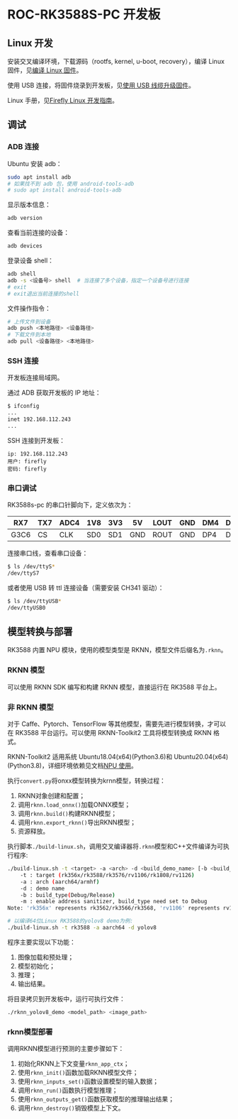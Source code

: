 # ROC-RK3588S-PC 开发板

## Linux 开发

安装交叉编译环境，下载源码（rootfs, kernel, u-boot, recovery），编译 Linux 固件，见[编译 Linux 固件](https://wiki.t-firefly.com/zh_CN/ROC-RK3588S-PC/linux_compile.html)。

使用 USB 连接，将固件烧录到开发板，见[使用 USB 线缆升级固件](https://wiki.t-firefly.com/zh_CN/ROC-RK3588S-PC/upgrade_firmware.html)。

Linux 手册，见[Firefly Linux 开发指南](https://wiki.t-firefly.com/zh_CN/Firefly-Linux-Guide/index.html)。

## 调试

### ADB 连接

Ubuntu 安装 adb：

```bash
sudo apt install adb
# 如果找不到 adb 包，使用 android-tools-adb
# sudo apt install android-tools-adb
```

显示版本信息：

```bash
adb version
```

查看当前连接的设备：

```bash
adb devices
```

登录设备 shell：

```bash
adb shell
adb -s <设备号> shell  # 当连接了多个设备，指定一个设备号进行连接
# exit
# exit退出当前连接的shell
```

文件操作指令：

```bash
# 上传文件到设备
adb push <本地路径> <设备路径>
# 下载文件到本地
adb pull <设备路径> <本地路径>
```

### SSH 连接

开发板连接局域网。

通过 ADB 获取开发板的 IP 地址：

```bash
$ ifconfig
...
inet 192.168.112.243
...
```

SSH 连接到开发板：

```
ip: 192.168.112.243
用户: firefly
密码: firefly
```

### 串口调试

RK3588s-pc 的串口针脚向下，定义依次为：

| RX7  | TX7 | ADC4 | 1V8 | 3V3 | 5V  | LOUT | GND | DM4 | DM3 |
| ---- | --- | ---- | --- | --- | --- | ---- | --- | --- | --- |
| G3C6 | CS  | CLK  | SD0 | SD1 | GND | ROUT | GND | DP4 | DP3 |

连接串口线，查看串口设备：

```bash
$ ls /dev/ttyS*
/dev/ttyS7
```

或者使用 USB 转 ttl 连接设备（需要安装 CH341 驱动）：

```bash
$ ls /dev/ttyUSB*
/dev/ttyUSB0
```

## 模型转换与部署

RK3588 内置 NPU 模块，使用的模型类型是 RKNN，模型文件后缀名为`.rknn`。

### RKNN 模型

可以使用 RKNN SDK 编写和构建 RKNN 模型，直接运行在 RK3588 平台上。

### 非 RKNN 模型

对于 Caffe、Pytorch、TensorFlow 等其他模型，需要先进行模型转换，才可以在 RK3588 平台运行。可以使用 RKNN-Toolkit2 工具将模型转换成 RKNN 格式。

RKNN-Toolkit2 适用系统 Ubuntu18.04(x64)(Python3.6)和 Ubuntu20.04(x64)(Python3.8)，详细环境依赖见文档[NPU 使用](https://wiki.t-firefly.com/zh_CN/ROC-RK3588S-PC/usage_npu.html)。

执行`convert.py`将onxx模型转换为krnn模型，转换过程：

1. RKNN对象创建和配置；
2. 调用`rknn.load_onnx()`加载ONNX模型；
3. 调用`rknn.build()`构建RKNN模型；
4. 调用`rknn.export_rknn()`导出RKNN模型；
5. 资源释放。

执行脚本`./build-linux.sh`，调用交叉编译器将`.rknn`模型和C++文件编译为可执行程序:

```sh
./build-linux.sh -t <target> -a <arch> -d <build_demo_name> [-b <build_type>] [-m]
    -t : target (rk356x/rk3588/rk3576/rv1106/rk1808/rv1126)
    -a : arch (aarch64/armhf)
    -d : demo name
    -b : build_type(Debug/Release)
    -m : enable address sanitizer, build_type need set to Debug
Note: 'rk356x' represents rk3562/rk3566/rk3568, 'rv1106' represents rv1103/rv1106, 'rv1126' represents rv1109/rv1126

# 以编译64位Linux RK3588的yolov8 demo为例:
./build-linux.sh -t rk3588 -a aarch64 -d yolov8
```

程序主要实现以下功能：

1. 图像加载和预处理；
2. 模型初始化；
3. 推理；
4. 输出结果。

将目录拷贝到开发板中，运行可执行文件：

```sh
./rknn_yolov8_demo <model_path> <image_path>
```

### rknn模型部署

调用RKNN模型进行预测的主要步骤如下：

1. 初始化RKNN上下文变量`rknn_app_ctx`；
2. 使用`rknn_init()`函数加载RKNN模型文件；
3. 使用`rknn_inputs_set()`函数设置模型的输入数据；
4. 调用`rknn_run()`函数执行模型推理；
5. 使用`rknn_outputs_get()`函数获取模型的推理输出结果；
6. 调用`rknn_destroy()`销毁模型上下文。